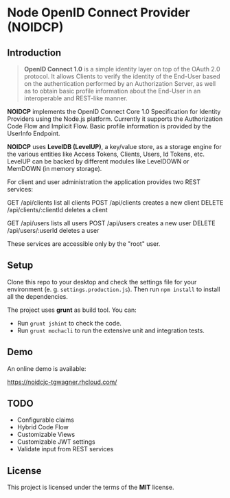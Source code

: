 Node OpenID Connect Provider (NOIDCP)
=====================================

## Introduction

>**OpenID Connect 1.0** is a simple identity layer on top of the OAuth 2.0 
protocol. It allows Clients to verify the identity of the End-User 
based on the authentication performed by an Authorization Server, as 
well as to obtain basic profile information about the End-User in an 
interoperable and REST-like manner.

**NOIDCP** implements the OpenID Connect Core 1.0 Specification for 
Identity Providers using the Node.js platform. Currently it supports the
Authorization Code Flow and Implicit Flow. Basic profile information is
provided by the UserInfo Endpoint.

**NOIDCP** uses **LevelDB (LevelUP)**, a key/value store, as a storage engine 
for the various entities like Access Tokens, Clients, Users, Id Tokens, etc.
LevelUP can be backed by different modules like LevelDOWN 
or MemDOWN (in memory storage).

For client and user administration the application provides two REST 
services:

GET     /api/clients            list all clients
POST    /api/clients            creates a new client 
DELETE  /api/clients/:clientId  deletes a client

GET     /api/users              lists all users
POST    /api/users              creates a new user
DELETE  /api/users/:userId      deletes a user 

These services are accessible only by the "root" user.

## Setup

Clone this repo to your desktop and check the settings file for 
your environment (e. g. `settings.production.js`). Then 
run `npm install` to install all the dependencies.

The project uses **grunt** as build tool. You can:

- Run `grunt jshint` to check the code. 
- Run `grunt mochacli` to run the extensive unit and integration tests.

## Demo

An online demo is available:

https://noidcjc-tgwagner.rhcloud.com/

## TODO

- Configurable claims
- Hybrid Code Flow
- Customizable Views
- Customizable JWT settings
- Validate input from REST services

## License

This project is licensed under the terms of the **MIT** license.
